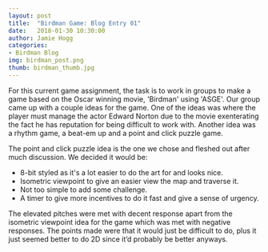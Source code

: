 ```yaml
---
layout: post
title:  "Birdman Game: Blog Entry 01"
date:   2018-01-30 10:30:00
author: Jamie Hogg
categories: 
- Birdman Blog
img: birdman_post.png
thumb: birdman_thumb.jpg
---
```


For this current game assignment, the task is to work in groups to make a game based on the Oscar winning movie, 'Birdman' using 'ASGE'.
Our group came up with a couple ideas for the game. One of the ideas was where the player must manage the actor Edward Norton due to the movie exenterating the fact he has reputation for being difficult to work with.  Another idea was a rhythm game, a beat-em up and a point and click puzzle game.

The point and click puzzle idea is the one we chose and fleshed out after much discussion. We decided it would be:
- 8-bit styled as it's a lot easier to do the art for and looks nice.
- Isometric viewpoint to give an easier view the map and traverse it.
- Not too simple to add some challenge.
- A timer to give more incentives to do it fast and give a sense of urgency.

The elevated pitches were met with decent response apart from the isometric viewpoint idea for the game which was met with negative responses. The points made were that it would just be difficult to do, plus it just seemed better to do 2D since it’d probably be better anyways.
